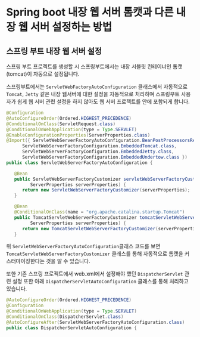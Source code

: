# Spring boot 내장 웹 서버 톰캣과 다른 내장 웹 서버 설정하는 방법

## 스프링 부트 내장 웹 서버 설정

스프링 부트 프로젝트를 생성할 시 스프링부트에서는 내장 서블릿 컨테이너인 톰캣(tomcat)이 자동으로 설정됩니다.
  
스프링부트에서는 `ServletWebFactoryAutoConfiguration` 클래스에서 자동적으로 `Tomcat`, `Jetty` 같은 내장 웹서버에 대한 설정을 자동적으로 처리하며 스프링부트 사용자가 쉽게 웹 서버 관련 설정을 하지 않아도 웹 서버 프로젝트를 안에 포함되게 합니다.

```java
@Configuration
@AutoConfigureOrder(Ordered.HIGHEST_PRECEDENCE)
@ConditionalOnClass(ServletRequest.class)
@ConditionalOnWebApplication(type = Type.SERVLET)
@EnableConfigurationProperties(ServerProperties.class)
@Import({ ServletWebServerFactoryAutoConfiguration.BeanPostProcessorsRegistrar.class,
      ServletWebServerFactoryConfiguration.EmbeddedTomcat.class,
      ServletWebServerFactoryConfiguration.EmbeddedJetty.class,
      ServletWebServerFactoryConfiguration.EmbeddedUndertow.class })
public class ServletWebServerFactoryAutoConfiguration {

   @Bean
   public ServletWebServerFactoryCustomizer servletWebServerFactoryCustomizer(
         ServerProperties serverProperties) {
      return new ServletWebServerFactoryCustomizer(serverProperties);
   }

   @Bean
   @ConditionalOnClass(name = "org.apache.catalina.startup.Tomcat")
   public TomcatServletWebServerFactoryCustomizer tomcatServletWebServerFactoryCustomizer(
         ServerProperties serverProperties) {
      return new TomcatServletWebServerFactoryCustomizer(serverProperties);
   }
```

위 `ServletWebServerFactoryAutoConfiguration`클래스 코드를 보면 `TomcatServletWebServerFactoryCustomizer` 클래스를 통해 자동적으로 톰캣을 커스터마이징한다는 것을 알 수 있습니다.
  
또한 기존 스프링 프로젝트에서 web.xml에서 설정해야 했던 `DispatcherServlet` 관련 설정 또한 아래 `DispatcherServletAutoConfiguration` 클래스를 통해 처리하고 있습니다.

```java
@AutoConfigureOrder(Ordered.HIGHEST_PRECEDENCE)
@Configuration
@ConditionalOnWebApplication(type = Type.SERVLET)
@ConditionalOnClass(DispatcherServlet.class)
@AutoConfigureAfter(ServletWebServerFactoryAutoConfiguration.class)
public class DispatcherServletAutoConfiguration {
```